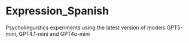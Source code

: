 # Expression_Spanish
Psycholinguistics experiments using the latest version of models GPT5-mini, GPT4.1-mini and GPT4o-mini
